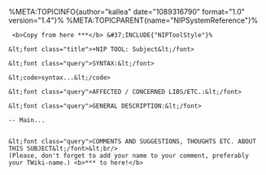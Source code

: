 %META:TOPICINFO{author=\"kallea\" date=\"1089316790\" format=\"1.0\"
version=\"1.4\"}% %META:TOPICPARENT{name=\"NIPSystemReference\"}%

     <b>Copy from here ***</b> &#37;INCLUDE{"NIPToolStyle"}%

    &lt;font class="title">+NIP TOOL: Subject&lt;/font>

    &lt;font class="query">SYNTAX:&lt;/font>

    &lt;code>syntax...&lt;/code>

    &lt;font class="query">AFFECTED / CONCERNED LIBS/ETC.:&lt;/font>

    &lt;font class="query">GENERAL DESCRIPTION:&lt;/font>

    -- Main...


    &lt;font class="query">COMMENTS AND SUGGESTIONS, THOUGHTS ETC. ABOUT THIS SUBJECT&lt;/font>&lt;br/>
    (Please, don't forget to add your name to your comment, preferably your TWiki-name.) <b>*** to here!</b> 
